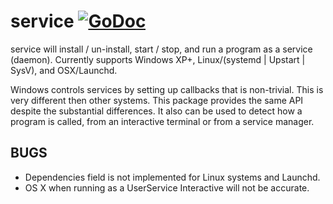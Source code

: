 # service [![GoDoc](https://godoc.org/github.com/wartiva/service?status.svg)](https://godoc.org/github.com/wartiva/service)

service will install / un-install, start / stop, and run a program as a service (daemon).
Currently supports Windows XP+, Linux/(systemd | Upstart | SysV), and OSX/Launchd.

Windows controls services by setting up callbacks that is non-trivial. This
is very different then other systems. This package provides the same API
despite the substantial differences.
It also can be used to detect how a program is called, from an interactive
terminal or from a service manager.

## BUGS
 * Dependencies field is not implemented for Linux systems and Launchd.
 * OS X when running as a UserService Interactive will not be accurate.
